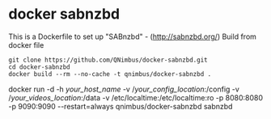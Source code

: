 # docker sabnzbd
This is a Dockerfile to set up "SABnzbd" - (http://sabnzbd.org/)
Build from docker file
```
git clone https://github.com/QNimbus/docker-sabnzbd.git
cd docker-sabnzbd
docker build --rm --no-cache -t qnimbus/docker-sabnzbd .
```

docker run -d -h *your_host_name* -v /*your_config_location*:/config -v /*your_videos_location*:/data -v /etc/localtime:/etc/localtime:ro -p 8080:8080 -p 9090:9090 --restart=always qnimbus/docker-sabnzbd sabnzbd
